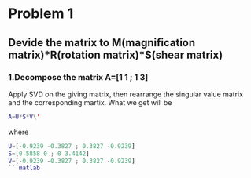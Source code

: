 # Problem 1

## Devide the matrix to M(magnification matrix)*R(rotation matrix)*S(shear matrix)

### 1.Decompose the matrix A=[1 1 ; 1 3]

Apply SVD on the giving matrix, then rearrange the singular value matrix and the corresponding martix. What we get will be
```matlab
A=U*S*V\'
```
where 
```matlab
U=[-0.9239 -0.3827 ; 0.3827 -0.9239]
S=[0.5858 0 ; 0 3.4142]
V=[-0.9239 -0.3827 ; 0.3827 -0.9239]
```matlab